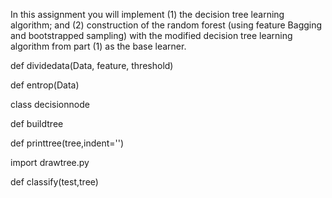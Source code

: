 In this assignment you will implement (1) the decision tree learning algorithm; and (2) construction of the
random forest (using feature Bagging and bootstrapped sampling) with the modified decision tree learning
algorithm from part (1) as the base learner.

def dividedata(Data, feature, threshold)

def entrop(Data)

class decisionnode

def buildtree

def printtree(tree,indent='')

import drawtree.py

def classify(test,tree)
